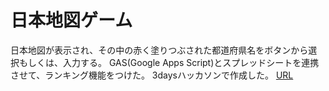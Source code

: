 # 日本地図ゲーム
日本地図が表示され、その中の赤く塗りつぶされた都道府県名をボタンから選択もしくは、入力する。
GAS(Google Apps Script)とスプレッドシートを連携させて、ランキング機能をつけた。
3daysハッカソンで作成した。
[URL](http://raptor.html.xdomain.jp/MapGame/index.html)
